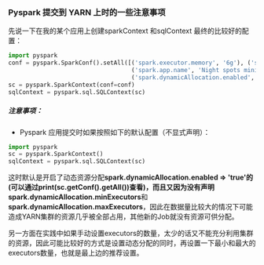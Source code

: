 ### Pyspark 提交到 YARN 上时的一些注意事项

先说一下在我的某个应用上创建sparkContext 和sqlContext 最终的比较好的配置：
```python
import pyspark
conf = pyspark.SparkConf().setAll([('spark.executor.memory', '6g'), ('spark.executor.cores', '10'), ('spark.cores.max', '15'), ('spark.driver.memory','64g'),
                                   ('spark.app.name', 'Night spots mining new'),
                                   ('spark.dynamicAllocation.enabled', 'true'), ('spark.dynamicAllocation.minExecutors', '4'), ('spark.dynamicAllocation.maxExecutors', '20')])
sc = pyspark.SparkContext(conf=conf)
sqlContext = pyspark.sql.SQLContext(sc)

```
##### 注意事项：
- Pyspark 应用提交时如果按照如下的默认配置（不显式声明）：
```python
import pyspark
sc = pyspark.SparkContext()
sqlContext = pyspark.sql.SQLContext(sc)
```
这时默认是开启了动态资源分配**spark.dynamicAllocation.enabled => 'true'**的(可以通过**print(sc.getConf().getAll())**查看)，而且又因为没有声明**spark.dynamicAllocation.minExecutors**和**spark.dynamicAllocation.maxExecutors**，因此在数据量比较大的情况下可能造成YARN集群的资源几乎被全部占用，其他新的Job就没有资源可供分配。

另一方面在实践中如果手动设置executors的数量，太少的话又不能充分利用集群的资源，因此可能比较好的方式是设置动态分配的同时，再设置一下最小和最大的executors数量，也就是最上边的推荐设置。
